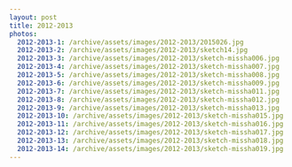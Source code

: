 ```yaml
---
layout: post
title: 2012-2013
photos:
  2012-2013-1: /archive/assets/images/2012-2013/2015026.jpg
  2012-2013-2: /archive/assets/images/2012-2013/sketch14.jpg
  2012-2013-3: /archive/assets/images/2012-2013/sketch-missha006.jpg
  2012-2013-4: /archive/assets/images/2012-2013/sketch-missha007.jpg
  2012-2013-5: /archive/assets/images/2012-2013/sketch-missha008.jpg
  2012-2013-6: /archive/assets/images/2012-2013/sketch-missha009.jpg
  2012-2013-7: /archive/assets/images/2012-2013/sketch-missha011.jpg
  2012-2013-8: /archive/assets/images/2012-2013/sketch-missha012.jpg
  2012-2013-9: /archive/assets/images/2012-2013/sketch-missha013.jpg
  2012-2013-10: /archive/assets/images/2012-2013/sketch-missha015.jpg
  2012-2013-11: /archive/assets/images/2012-2013/sketch-missha016.jpg
  2012-2013-12: /archive/assets/images/2012-2013/sketch-missha017.jpg
  2012-2013-13: /archive/assets/images/2012-2013/sketch-missha018.jpg
  2012-2013-14: /archive/assets/images/2012-2013/sketch-missha019.jpg
---
```

